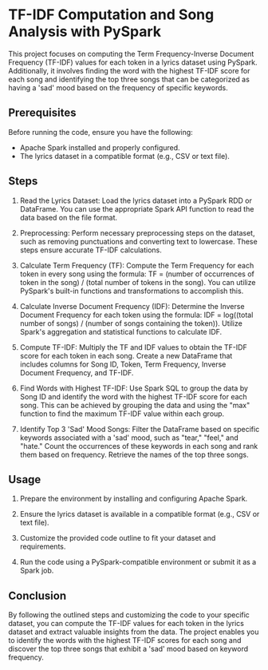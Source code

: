 # TF-IDF Computation and Song Analysis with PySpark

This project focuses on computing the Term Frequency-Inverse Document Frequency (TF-IDF) values for each token in a lyrics dataset using PySpark. Additionally, it involves finding the word with the highest TF-IDF score for each song and identifying the top three songs that can be categorized as having a 'sad' mood based on the frequency of specific keywords.

## Prerequisites

Before running the code, ensure you have the following:

- Apache Spark installed and properly configured.
- The lyrics dataset in a compatible format (e.g., CSV or text file).

## Steps

1. Read the Lyrics Dataset: Load the lyrics dataset into a PySpark RDD or DataFrame. You can use the appropriate Spark API function to read the data based on the file format.

2. Preprocessing: Perform necessary preprocessing steps on the dataset, such as removing punctuations and converting text to lowercase. These steps ensure accurate TF-IDF calculations.

3. Calculate Term Frequency (TF): Compute the Term Frequency for each token in every song using the formula: TF = (number of occurrences of token in the song) / (total number of tokens in the song). You can utilize PySpark's built-in functions and transformations to accomplish this.

4. Calculate Inverse Document Frequency (IDF): Determine the Inverse Document Frequency for each token using the formula: IDF = log((total number of songs) / (number of songs containing the token)). Utilize Spark's aggregation and statistical functions to calculate IDF.

5. Compute TF-IDF: Multiply the TF and IDF values to obtain the TF-IDF score for each token in each song. Create a new DataFrame that includes columns for Song ID, Token, Term Frequency, Inverse Document Frequency, and TF-IDF.

6. Find Words with Highest TF-IDF: Use Spark SQL to group the data by Song ID and identify the word with the highest TF-IDF score for each song. This can be achieved by grouping the data and using the "max" function to find the maximum TF-IDF value within each group.

7. Identify Top 3 'Sad' Mood Songs: Filter the DataFrame based on specific keywords associated with a 'sad' mood, such as "tear," "feel," and "hate." Count the occurrences of these keywords in each song and rank them based on frequency. Retrieve the names of the top three songs.

## Usage

1. Prepare the environment by installing and configuring Apache Spark.

2. Ensure the lyrics dataset is available in a compatible format (e.g., CSV or text file).

3. Customize the provided code outline to fit your dataset and requirements.

4. Run the code using a PySpark-compatible environment or submit it as a Spark job.

## Conclusion

By following the outlined steps and customizing the code to your specific dataset, you can compute the TF-IDF values for each token in the lyrics dataset and extract valuable insights from the data. The project enables you to identify the words with the highest TF-IDF scores for each song and discover the top three songs that exhibit a 'sad' mood based on keyword frequency.
